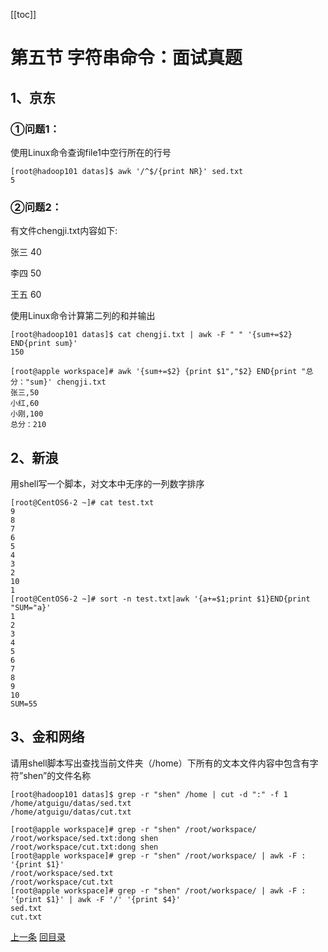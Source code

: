 [[toc]]

# 第五节 字符串命令：面试真题

## 1、京东

### ①问题1：

使用Linux命令查询file1中空行所在的行号

```shell
[root@hadoop101 datas]$ awk '/^$/{print NR}' sed.txt 
5
```



### ②问题2：

有文件chengji.txt内容如下:

张三 40

李四 50

王五 60

使用Linux命令计算第二列的和并输出

```shell
[root@hadoop101 datas]$ cat chengji.txt | awk -F " " '{sum+=$2} END{print sum}'
150
```



```shell
[root@apple workspace]# awk '{sum+=$2} {print $1","$2} END{print "总分："sum}' chengji.txt 
张三,50
小红,60
小刚,100
总分：210
```



## 2、新浪

用shell写一个脚本，对文本中无序的一列数字排序

```shell
[root@CentOS6-2 ~]# cat test.txt
9
8
7
6
5
4
3
2
10
1
[root@CentOS6-2 ~]# sort -n test.txt|awk '{a+=$1;print $1}END{print "SUM="a}'
1
2
3
4
5
6
7
8
9
10
SUM=55
```



## 3、金和网络

请用shell脚本写出查找当前文件夹（/home）下所有的文本文件内容中包含有字符”shen”的文件名称

```shell
[root@hadoop101 datas]$ grep -r "shen" /home | cut -d ":" -f 1
/home/atguigu/datas/sed.txt
/home/atguigu/datas/cut.txt
```



```shell
[root@apple workspace]# grep -r "shen" /root/workspace/
/root/workspace/sed.txt:dong shen
/root/workspace/cut.txt:dong shen
[root@apple workspace]# grep -r "shen" /root/workspace/ | awk -F : '{print $1}'
/root/workspace/sed.txt
/root/workspace/cut.txt
[root@apple workspace]# grep -r "shen" /root/workspace/ | awk -F : '{print $1}' | awk -F '/' '{print $4}'
sed.txt
cut.txt
```

[上一条](verse05-07-xargs.html) [回目录](verse05-00-index.html)